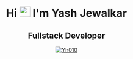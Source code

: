 <h1 align="center">Hi <img src="https://github.com/ParthJohri/ParthJohri/blob/readME/icons/Hi.gif" width="28px"/> I'm Yash Jewalkar</h1>
<h2 align="center">
  Fullstack Developer
</h2>

<div align="center">
  <a href="https://github.com/ryo-ma/github-profile-trophy">
    <img src="https://github-profile-trophy.vercel.app/?username=Yh010&title=-Reviews,-Followers" alt="Yh010" />
  </a>
</div>
